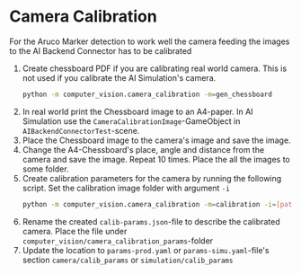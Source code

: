 # Camera Calibration
For the Aruco Marker detection to work well the camera feeding the images to the AI Backend Connector has to be calibrated

1. Create chessboard PDF if you are calibrating real world camera. This is not used if you calibrate the AI Simulation's camera.
    ```sh
    python -m computer_vision.camera_calibration -m=gen_chessboard
    ```
1. In real world print the Chessboard image to an A4-paper. In AI Simulation use the `CameraCalibrationImage`-GameObject in `AIBackendConnectorTest`-scene.
1. Place the Chessboard image to the camera's image and save the image.
1. Change the A4-Chessboard's place, angle and distance from the camera and save the image. Repeat 10 times. Place the all the images to some folder.
1. Create calibration parameters for the camera by running the following script. Set the calibration image folder with argument `-i`
    ```sh
    python -m computer_vision.camera_calibration -m=calibration -i=[path/to/calibration-images-without-brackets]
    ```
1. Rename the created `calib-params.json`-file to describe the calibrated camera. Place the file under `computer_vision/camera_calibration_params`-folder
1. Update the location to `params-prod.yaml` or `params-simu.yaml`-file's section `camera/calib_params` or `simulation/calib_params`

